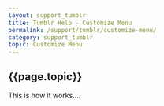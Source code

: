 ```yaml
---
layout: support_tumblr
title: Tumblr Help - Customize Menu
permalink: /support/tumblr/customize-menu/
category: support_tumblr
topic: Customize Menu
---
```


## {{page.topic}}

This is how it works....